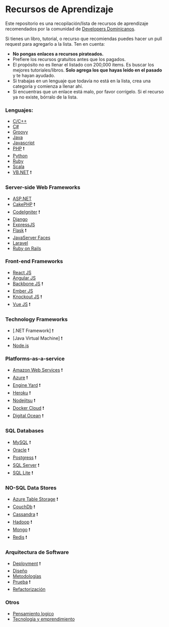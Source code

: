 Recursos de Aprendizaje
========

Este repositorio es una recopilación/lista de recursos de aprendizaje recomendados por la comunidad de [Developers Dominicanos](http://developers.do).

Si tienes un libro, tutorial, o recurso que recomiendas puedes hacer un pull request para agregarlo a la lista. Ten en cuenta:

* **No pongas enlaces a recursos pirateados.**
* Prefiere los recursos gratuitos antes que los pagados. 
* El propósito no es llenar el listado con 200,000 items. Es buscar los mejores tutoriales/libros. **Solo agrega los que hayas leído en el pasado** y te hayan ayudado. 
* Si trabajas en un lenguaje que todavía no está en la lista, crea una categoría y comienza a llenar ahí. 
* Si encuentras que un enlace está malo, por favor corrígelo. Si el recurso ya no existe, bórralo de la lista. 

### Lenguajes:

* [C/C++](C%20C%2B%2B "Recursos para C/C++")
* [C#](DOT_NET/c_sharp_lang "recursos para el lenguaje C# de Microsoft")
* [Groovy](Java/Groovy)
* [Java](Java/Java)
* [Javascript](Javascript/README.md)
* [PHP](PHP) :heavy_exclamation_mark:
* [Python](Python) 
* [Ruby](Ruby)
* [Scala](Java/Scala)
* [VB.NET](DOT_NET/vb_net_lang "Recursos para Visual Basic") :heavy_exclamation_mark:

### Server-side Web Frameworks
* [ASP.NET](DOT_NET/web_framework_asp_net)
* [CakePHP](PHP/web_framework_cake_php.md) :heavy_exclamation_mark:
* [CodeIgniter](PHP/codeigniter.md) :heavy_exclamation_mark:
* [Django](Python/web_framework_django.md)
* [ExpressJS](Javascript/NodeJS/web_framework_express.md)
* [Flask](Python/web_framework_flask.md) :heavy_exclamation_mark:
* [JavaServer Faces](Java/web_framework_jsf)
* [Laravel](PHP/web_framework_laravel.md)
* [Ruby on Rails](Ruby/web_framework_ror.md)

### Front-end Frameworks

* [React JS](Javascript/Frontend%20Frameworks/reactjs.md) 
* [Angular JS](Javascript/Frontend%20Frameworks/angularjs.md) 
* [Backbone JS](Javascript/Frontend%20Frameworks/backbonejs.md) :heavy_exclamation_mark:
* [Ember JS](Javascript/Frontend%20Frameworks/emberjs.md) 
* [Knockout JS](Javascript/Frontend%20Frameworks/knockoutjs.md) :heavy_exclamation_mark:
* [Vue JS](Javascript/Frontend%20Frameworks/vuejs.md) :heavy_exclamation_mark:

### Technology Frameworks
* [.NET Framework] :heavy_exclamation_mark:
* [Java Virtual Machine]  :heavy_exclamation_mark:
* [Node.js](Javascript/NodeJS/readme.md)

### Platforms-as-a-service
* [Amazon Web Services](platforms_as_a_service/AWS.md) :heavy_exclamation_mark:
* [Azure](platforms_as_a_service/azure.md) :heavy_exclamation_mark:
* [Engine Yard](platforms_as_a_service/engine_yard.md) :heavy_exclamation_mark:
* [Heroku](platforms_as_a_service/heroku.md) :heavy_exclamation_mark:
* [Nodejitsu](platforms_as_a_service) :heavy_exclamation_mark:
* [Docker Cloud](platforms_as_a_service/docker_cloud.md) :heavy_exclamation_mark:
* [Digital Ocean](platforms_as_a_service/digital_ocean.md) :heavy_exclamation_mark:

### SQL Databases
* [MySQL](sql_databases/mysql.md) :heavy_exclamation_mark:
* [Oracle](sql_databases/oracle.md) :heavy_exclamation_mark:
* [Postgress](sql_databases/postgress.md) :heavy_exclamation_mark:
* [SQL Server](sql_databases/sql_server.md) :heavy_exclamation_mark:
* [SQL Lite](sql_databases/sql_lite.md) :heavy_exclamation_mark:

### NO-SQL Data Stores
* [Azure Table Storage](no_sql_data_store/azure.md) :heavy_exclamation_mark:
* [CouchDb](no_sql_data_store/casandra.md) :heavy_exclamation_mark:
* [Cassandra](no_sql_data_store/couchDB.md) :heavy_exclamation_mark:
* [Hadoop](no_sql_data_store/hadoop.md) :heavy_exclamation_mark:
* [Mongo](no_sql_data_store/mongo.md) :heavy_exclamation_mark:
* [Redis](no_sql_data_store/redis.md) :heavy_exclamation_mark:
 
### Arquitectura de Software
* [Deployment](Software%20Architecture/deployment.md) :heavy_exclamation_mark:
* [Diseño](Software%20Architecture/design.md)
* [Metodologías](Software%20Architecture/methodologies.md)
* [Prueba](Software%20Architecture/UnitTesting.md) :heavy_exclamation_mark:
* [Refactorización](Software%20Architecture/refactoring.md)

### Otros 
* [Pensamiento logico](Otros/pensamiento_logico.md)
* [Tecnologia y emprendimiento](Otros/tecnologia_y_emprendimiento.md)
